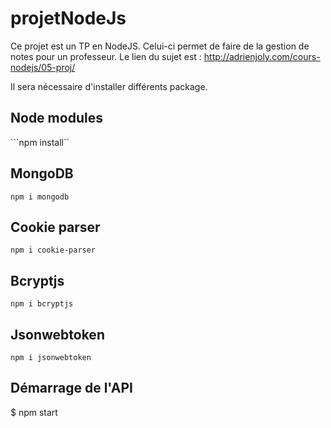 # projetNodeJs

Ce projet est un TP en NodeJS. Celui-ci permet de faire de la gestion de notes pour un professeur.
Le lien du sujet est : http://adrienjoly.com/cours-nodejs/05-proj/

Il sera nécessaire d'installer différents package.

## Node modules

```npm install``

## MongoDB
```npm i mongodb```

## Cookie parser
```npm i cookie-parser```

## Bcryptjs
```npm i bcryptjs```

## Jsonwebtoken
```npm i jsonwebtoken```

## Démarrage de l'API

$ npm start